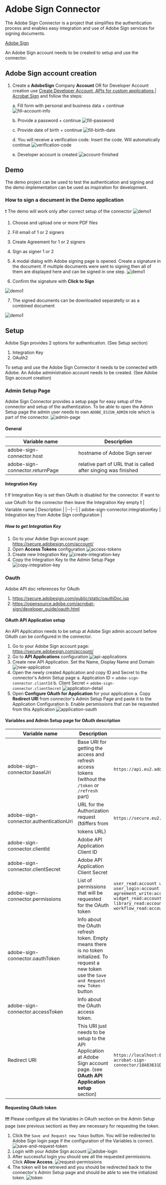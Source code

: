 
# Adobe Sign Connector

The Adobe Sign Connector is a project that simplifies the authentication process and enables easy integration and use of Adobe Sign services for signing documents.

[Adobe Sign](https://www.adobe.com/sign.html)

An Adobe Sign account needs to be created to setup and use the connector.

## Adobe Sign account creation

  1. Create a **AdobeSign** Company **Account** OR for Developer Account creation use [Create Developer Account, APIs for custom applications | Acrobat Sign](https://www.adobe.com/sign/developer-form.html) and follow the steps:

 	 a. Fill form with personal and business data + continue
 	 ![fill-account-info](images/createAccountFillInfo.png)

 	 b. Provide a password + continue
 	 ![fill-password](images/createAccountPassword.png)

 	 c. Provide date of birth + continue
 	 ![fill-birth-date](images/createAccountBirthDate.png)

 	 d. You will receive a verification code. Insert the code. Will automatically continue
 	 ![verification-code](images/createAccountVerificationCode.png)

 	 e. Developer account is created
 	 ![account-finished](images/createAccountFinished.png)

## Demo

The demo project can be used to test the authentication and signing and the demo implementation can be used as inspiration for development.

### How to sign a document in the Demo application
:exclamation: The demo will work only after correct setup of the connector
 ![demo1](images/demo1.png)

 1. Choose and upload one or more PDF files
 2. Fill email of 1 or 2 signers
 3. Create Agreement for 1 or 2 signers
 4. Sign as signer 1 or 2
 5. A modal dialog with Adobe signing page is opened. Create a signature in the document. If multiple documents were sent to signing then all of them are displayed here and can be signed in one step.
 ![demo1](images/demo2.png)

 6. Confirm the signature with **Click to Sign**

 ![demo1](images/demo3.png)

 7. The signed documents can be downloaded separatelly or as a combined document

 ![demo1](images/demo4.png)


## Setup

Adobe Sign provides 2 options for authentication. (See Setup section)

 1. Integration Key
 2. OAuth2


To setup and use the Adobe Sign Connector it needs to be connected with Adobe. An Adobe administration account needs to be created. (See Adobe Sign account creation)

### Admin Setup Page
Adobe Sign Connector provides a setup page for easy setup of the connector and setup of the authentization.
To be able to open the Admin Setup page the admin user needs to own `ADOBE_ESIGN_ADMIN` role which is part of the connector.
![admin-page](images/adminPage.png)
#### General
| Variable name | Description |
|--|--|
| adobe-sign-connector.host | hostname of Adobe Sign server |
| adobe-sign-connector.returnPage | relative part of URL that is called after singing was finished |

#### Integration Key
:exclamation: If Integration Key is set then OAuth is disabled for the connector. If want to use OAuth for the connector then leave the Integration Key empty :exclamation:
| Variable name | Description |
|--|--|
| adobe-sign-connector.integrationKey | Integration key from Adobe Sign configuration |

##### How to get Integration Key

 1. Go to your Adobe Sign account page: https://secure.adobesign.com/account/
 2. Open **Access Tokens** configuration
 ![access-tokens](images/integrationKey1.png)
 3. Create new Integration Key
 ![create-integration-key](images/integrationKey2.png)
 4. Copy the Integration Key to the Admin Setup Page
 ![copy-integration-key](images/integrationKey3.png)

### Oauth
Adobe API doc references for OAuth

 1. https://secure.adobesign.com/public/static/oauthDoc.jsp
 2. https://opensource.adobe.com/acrobat-sign/developer_guide/oauth.html

#### OAuth API Application setup
An API Application needs to be setup at Adobe Sign admin account before OAuth can be configured in the connector.
 1. Go to your Adobe Sign account page: https://secure.adobesign.com/account/
 2. Go to **API Applications** configuration
 ![api-applications](images/oauth1.png)
 3. Create new API Application. Set the Name, Display Name and Domain
 ![new-application](images/oauth2.png)
 4. Open the newly created Application and copy ID and Secret to the connector's Admin Setup page
	 a. Application ID = `adobe-sign-connector.clientId`
	 b. Client Secret = `adobe-sign-connector.clientSecret`
	 ![application-detail](images/oauth3.png)
5. Open **Configure OAuth for Application** for your application
	a. Copy **Redirect URI** from connector's Admin Setup Page and paste it to the Application Configuration
	b. Enable persmissions that can be requested from this Application
	![application-oauth](images/oauth4.png)


#### Variables and Admin Setup page for OAuth description
| Variable name | Description | Example
|--|--|--|
| adobe-sign-connector.baseUri | Base URI for getting the access and refresh access tokens (without the `/token` or `/refresh` part) | `https://api.eu2.adobesign.com/oauth/v2`
| adobe-sign-connector.authenticationUri| URL for the Authorization request (:exclamation:differs from tokens URL)| `https://secure.eu2.adobesign.com/public/oauth/v2`
| adobe-sign-connector.clientId| Adobe API Application Client ID|
| adobe-sign-connector.clientSecret| Adobe API Application Client Secret |
| adobe-sign-connector.permissions | List of permissions that will be requested for the OAuth token | `user_read:account user_write:account user_login:account agreement_read:account agreement_write:account agreement_send:account widget_read:account widget_write:account library_read:account library_write:account workflow_read:account workflow_write:account`
| adobe-sign-connector.oauthToken | Info about the OAuth refresh token. Empty means there is no token initialized. To request a new token use the `Save and Request new Token` button |
| adobe-sign-connector.accessToken| Info about the OAuth access token. |
| Redirect URI | This URI just needs to be setup to the API Application at Adobe Sign account page. (see **OAuth API Application setup** section)| `https://localhost:8444/designer/pro/adobe-acrobat-sign-connector/18A83631DA63DA93/oauthResume.ivp`


#### Requesting OAuth token
:exclamation::exclamation::exclamation: Please configure all the Variables in OAuth section on the Admin Setup page (see previous section) as they are necessary for requesting the token.

 1. Click the `Save and Request new Token` button. You will be redirected to Adobe Sign login page if the configuration of the Variables is correct.
![save-and-request-token](images/tokenRequest1.png)
2. Login with your Adobe Sign account
![adobe-login](images/tokenRequest2.png)
3. After successful login you should see all the requested permissions. Click **Allow Access**.
![request-permissions](images/tokenRequest3.png)
4. The token will be retrieved and you should be redirected back to the connector's Admin Setup page and should be able to see the initialized token.
![token](images/tokenRequest4.png)
